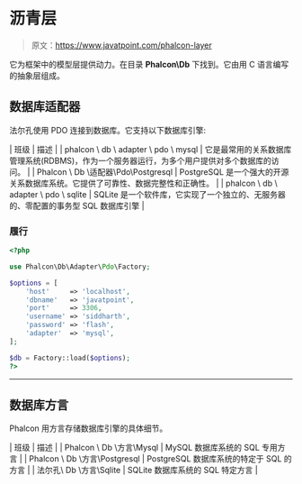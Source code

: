 # 沥青层

> 原文：<https://www.javatpoint.com/phalcon-layer>

它为框架中的模型层提供动力。在目录 **Phalcon\Db** 下找到。它由用 C 语言编写的抽象层组成。

## 数据库适配器

法尔孔使用 PDO 连接到数据库。它支持以下数据库引擎:

| 班级 | 描述 |
| phalcon \ db \ adapter \ pdo \ mysql | 它是最常用的关系数据库管理系统(RDBMS)，作为一个服务器运行，为多个用户提供对多个数据库的访问。 |
| Phalcon \ Db \适配器\Pdo\Postgresql | PostgreSQL 是一个强大的开源关系数据库系统。它提供了可靠性、数据完整性和正确性。 |
| phalcon \ db \ adapter \ pdo \ sqlite | SQLite 是一个软件库，它实现了一个独立的、无服务器的、零配置的事务型 SQL 数据库引擎 |

### 履行

```php
<?php

use Phalcon\Db\Adapter\Pdo\Factory;

$options = [
    'host'     => 'localhost',
    'dbname'   => 'javatpoint',
    'port'     => 3306,
    'username' => 'siddharth',
    'password' => 'flash',
    'adapter'  => 'mysql',
];

$db = Factory::load($options);
?>

```

* * *

## 数据库方言

Phalcon 用方言存储数据库引擎的具体细节。

| 班级 | 描述 |
| Phalcon \ Db \方言\Mysql | MySQL 数据库系统的 SQL 专用方言 |
| Phalcon \ Db \方言\Postgresql | PostgreSQL 数据库系统的特定于 SQL 的方言 |
| 法尔孔\ Db \方言\Sqlite | SQLite 数据库系统的 SQL 特定方言 |
